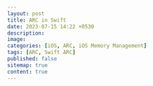 ```yaml
---
layout: post
title: ARC in Swift
date: 2023-07-15 14:22 +0530
description:
image:
categories: [iOS, ARC, iOS Memory Management]
tags: [ARC, Swift ARC]
published: false
sitemap: true
content: true
---
```


